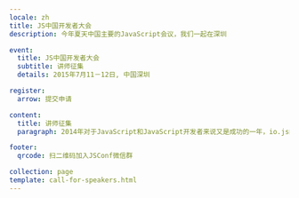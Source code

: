 ```yaml
---
locale: zh
title: JS中国开发者大会
description: 今年夏天中国主要的JavaScript会议，我们一起在深圳

event:
  title: JS中国开发者大会
  subtitle: 讲师征集
  details: 2015年7月11－12日, 中国深圳

register:
  arrow: 提交申请

content:
  title: 讲师征集
  paragraph: 2014年对于JavaScript和JavaScript开发者来说又是成功的一年，io.js的出现动摇了Node.js的地位，ES6有了更大的进展并有可能在今年发布正式规范，babel.js等预编译成为项目的一部分，React.js，Angular.js等前端框架的爆发，Johny Five，Tessel等项目的出现，JavaScript进入到了更多新的领域。我们期望听到更多你跟JavaScript的故事，你的实际项目经验，你使用JavaScript做的黑科技。我们欢迎你与我们分享任何与JavaScript相关的话题！

footer:
  qrcode: 扫二维码加入JSConf微信群

collection: page
template: call-for-speakers.html
---
```

